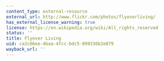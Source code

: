```yaml
---
content_type: external-resource
external_url: http://www.flickr.com/photos/flyoverliving/
has_external_license_warning: true
license: https://en.wikipedia.org/wiki/All_rights_reserved
status: ''
title: Flyover Living
uid: ca2c66ee-4baa-4fcc-bdc5-099336b2e079
wayback_url: ''
---
```

